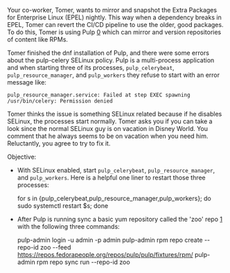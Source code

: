 

Your co-worker, Tomer, wants to mirror and snapshot the Extra Packages for
Enterprise Linux (EPEL) nightly. This way when a dependency breaks in EPEL,
Tomer can revert the CI/CD pipeline to use the older, good packages. To do
this, Tomer is using Pulp [0] which can mirror and version repositories of
content like RPMs.

Tomer finished the dnf installation of Pulp, and there were some errors about
the pulp-celery SELinux policy. Pulp is a multi-process application and when
starting three of its processes, `pulp_celerybeat`, `pulp_resource_manager`,
and `pulp_workers` they refuse to start with an error message like:

    pulp_resource_manager.service: Failed at step EXEC spawning /usr/bin/celery: Permission denied

Tomer thinks the issue is something SELinux related because if he disables
SELinux, the processes start normally. Tomer asks you if you can take a look
since the normal SELinux guy is on vacation in Disney World. You comment that
he always seems to be on vacation when you need him. Reluctantly, you agree to
try to fix it.

Objective:

* With SELinux enabled, start `pulp_celerybeat`, `pulp_resource_manager`, and
  `pulp_workers`. Here is a helpful one liner to restart those three
  processes:

    for s in {pulp_celerybeat,pulp_resource_manager,pulp_workers}; do sudo systemctl restart $s; done

* After Pulp is running sync a basic yum repository called the 'zoo' repo [1]
  with the following three commands:

    pulp-admin login -u admin -p admin
    pulp-admin rpm repo create --repo-id zoo --feed https://repos.fedorapeople.org/repos/pulp/pulp/fixtures/rpm/
    pulp-admin rpm repo sync run --repo-id zoo

[0]: http://pulpproject.org/
[1]: https://repos.fedorapeople.org/repos/pulp/pulp/fixtures/rpm/

